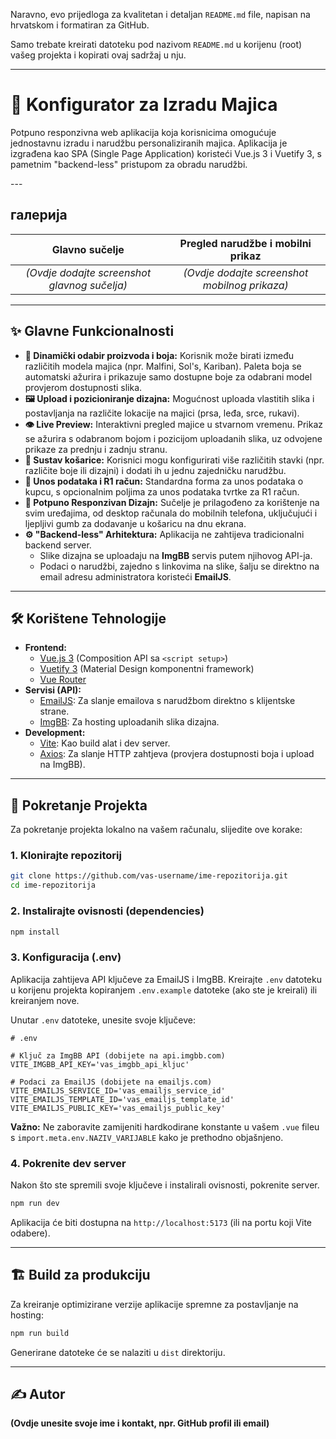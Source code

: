 Naravno, evo prijedloga za kvalitetan i detaljan `README.md` file, napisan na hrvatskom i formatiran za GitHub.

Samo trebate kreirati datoteku pod nazivom `README.md` u korijenu (root) vašeg projekta i kopirati ovaj sadržaj u nju.

-----

# 👕 Konfigurator za Izradu Majica

Potpuno responzivna web aplikacija koja korisnicima omogućuje jednostavnu izradu i narudžbu personaliziranih majica. Aplikacija je izgrađena kao SPA (Single Page Application) koristeći Vue.js 3 i Vuetify 3, s pametnim "backend-less" pristupom za obradu narudžbi.

[](https://www.google.com/search?q=) ---

## галерија

| Glavno sučelje | Pregled narudžbe i mobilni prikaz |
| :---: | :---: |
| *(Ovdje dodajte screenshot glavnog sučelja)* | *(Ovdje dodajte screenshot mobilnog prikaza)* |

-----

## ✨ Glavne Funkcionalnosti

  - **🎨 Dinamički odabir proizvoda i boja:** Korisnik može birati između različitih modela majica (npr. Malfini, Sol's, Kariban). Paleta boja se automatski ažurira i prikazuje samo dostupne boje za odabrani model provjerom dostupnosti slika.
  - **🖼️ Upload i pozicioniranje dizajna:** Mogućnost uploada vlastitih slika i postavljanja na različite lokacije na majici (prsa, leđa, srce, rukavi).
  - **👁️ Live Preview:** Interaktivni pregled majice u stvarnom vremenu. Prikaz se ažurira s odabranom bojom i pozicijom uploadanih slika, uz odvojene prikaze za prednju i zadnju stranu.
  - **🛒 Sustav košarice:** Korisnici mogu konfigurirati više različitih stavki (npr. različite boje ili dizajni) i dodati ih u jednu zajedničku narudžbu.
  - **📝 Unos podataka i R1 račun:** Standardna forma za unos podataka o kupcu, s opcionalnim poljima za unos podataka tvrtke za R1 račun.
  - **📱 Potpuno Responzivan Dizajn:** Sučelje je prilagođeno za korištenje na svim uređajima, od desktop računala do mobilnih telefona, uključujući i ljepljivi gumb za dodavanje u košaricu na dnu ekrana.
  - **⚙️ "Backend-less" Arhitektura:** Aplikacija ne zahtijeva tradicionalni backend server.
      - Slike dizajna se uploadaju na **ImgBB** servis putem njihovog API-ja.
      - Podaci o narudžbi, zajedno s linkovima na slike, šalju se direktno na email adresu administratora koristeći **EmailJS**.

-----

## 🛠️ Korištene Tehnologije

  - **Frontend:**
      - [Vue.js 3](https://vuejs.org/) (Composition API sa `<script setup>`)
      - [Vuetify 3](https://vuetifyjs.com/) (Material Design komponentni framework)
      - [Vue Router](https://router.vuejs.org/)
  - **Servisi (API):**
      - [EmailJS](https://www.emailjs.com/): Za slanje emailova s narudžbom direktno s klijentske strane.
      - [ImgBB](https://api.imgbb.com/): Za hosting uploadanih slika dizajna.
  - **Development:**
      - [Vite](https://vitejs.dev/): Kao build alat i dev server.
      - [Axios](https://axios-http.com/): Za slanje HTTP zahtjeva (provjera dostupnosti boja i upload na ImgBB).

-----

## 🚀 Pokretanje Projekta

Za pokretanje projekta lokalno na vašem računalu, slijedite ove korake:

### 1\. Klonirajte repozitorij

```bash
git clone https://github.com/vas-username/ime-repozitorija.git
cd ime-repozitorija
```

### 2\. Instalirajte ovisnosti (dependencies)

```bash
npm install
```

### 3\. Konfiguracija (.env)

Aplikacija zahtijeva API ključeve za EmailJS i ImgBB. Kreirajte `.env` datoteku u korijenu projekta kopiranjem `.env.example` datoteke (ako ste je kreirali) ili kreiranjem nove.

Unutar `.env` datoteke, unesite svoje ključeve:

```env
# .env

# Ključ za ImgBB API (dobijete na api.imgbb.com)
VITE_IMGBB_API_KEY='vas_imgbb_api_kljuc'

# Podaci za EmailJS (dobijete na emailjs.com)
VITE_EMAILJS_SERVICE_ID='vas_emailjs_service_id'
VITE_EMAILJS_TEMPLATE_ID='vas_emailjs_template_id'
VITE_EMAILJS_PUBLIC_KEY='vas_emailjs_public_key'
```

**Važno:** Ne zaboravite zamijeniti hardkodirane konstante u vašem `.vue` fileu s `import.meta.env.NAZIV_VARIJABLE` kako je prethodno objašnjeno.

### 4\. Pokrenite dev server

Nakon što ste spremili svoje ključeve i instalirali ovisnosti, pokrenite server.

```bash
npm run dev
```

Aplikacija će biti dostupna na `http://localhost:5173` (ili na portu koji Vite odabere).

-----

## 🏗️ Build za produkciju

Za kreiranje optimizirane verzije aplikacije spremne za postavljanje na hosting:

```bash
npm run build
```

Generirane datoteke će se nalaziti u `dist` direktoriju.

-----

## ✍️ Autor

**(Ovdje unesite svoje ime i kontakt, npr. GitHub profil ili email)**
